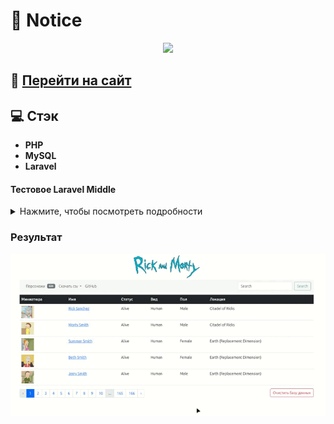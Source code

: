 # :rocket: Notice

<p align="center">
<img src="/img/logo.png">
</p>

## :link: [Перейти на сайт](http://f1087222.xsph.ru/)
## :computer: Стэк
- **PHP**
- **MySQL**
- **Laravel** 

#### Тестовое Laravel Middle
<details>
<summary>Нажмите, чтобы посмотреть подробности</summary>

#### Требования к проекту:

####  1. Развернуть новый проект на laravel. База данных MySql.

####  2. Работа с отрытым API - https://rickandmortyapi.com/documentation 
  
- Необходимо создать таблицы в БД, содержащие информацию о персонажах, существующих локациях и эпизодах

####  3. Прописать связи между таблицами. Между двумя таблицами использовать связь многие ко многим. С остальными связь по персонажу.

####  4. Реализовать сохранение данных из таблиц ДБ в Exel-документ через очереди и возможностью скачать этот документ. 
#### Содержимое excel-файла:
- Имя персонажа
- Статус
- Вид 
- Пол 
- Название локации 
- url локации
- Эпизоды, в которых снимался

#### 5. Реализовать в blade-шаблоне минимальный функционал для работы с данными: кнопка получить персонажей и вывести их количество, кнопка получить эпизоды и вывести их количество и кнопка сохранить документ и ссылка на скачивание документа


</details>

### Результат
<p align="center">
    <img  src="/public/image/rick.gif" title="Главная">
</p>


